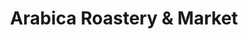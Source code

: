 ---
title: "Arabica Roastery & Market"
url: /north-olmsted/arabica-roastery-and-market/
shop: supermarket
---